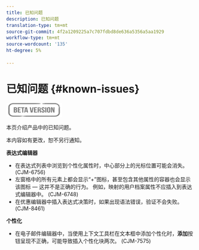 ```yaml
---
title: 已知问题
description: 已知问题
translation-type: tm+mt
source-git-commit: 4f2a1209225a7c707fdbd8de636a5356a5aa1929
workflow-type: tm+mt
source-wordcount: '135'
ht-degree: 5%

---
```


# 已知问题 {#known-issues}

![](assets/do-not-localize/badge.png)

本页介绍产品中的已知问题。

本内容如有更改，恕不另行通知。

**表达式编辑器**

* 在表达式列表中浏览到个性化属性时，中心部分上的光标位置可能会消失。 (CJM-6756)
* 左窗格中的所有元素上都会显示“+”图标，甚至包含其他属性的容器也会显示该图标 — 这并不是正确的行为。 例如，映射的用户档案属性不应插入到表达式编辑器中。 (CJM-6748)
* 在优惠编辑器中插入表达式决策时，如果出现语法错误，验证不会失败。 (CJM-8461)

**个性化**

* 在电子邮件编辑器中，当使用上下文工具栏在文本框中添加个性化时，**添加**&#x200B;按钮呈现不正确，可能导致插入个性化块两次。 (CJM-7575)

